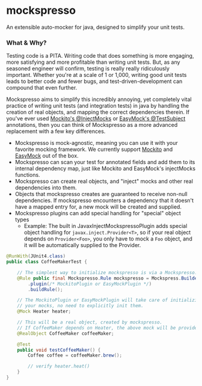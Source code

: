 # mockspresso
An extensible auto-mocker for java, designed to simplify your unit tests.

### What & Why?
Testing code is a PITA. Writing code that does something is more engaging, more satisfying and more profitable than writing unit tests. But, as any seasoned engineer will confirm, testing is really really ridiculously important. Whether you're at a scale of 1 or 1,000, writing good unit tests leads to better code and fewer bugs, and test-driven-development can compound that even further.

Mockspresso aims to simplify this incredibly annoying, yet completely vital practice of writing unit tests (and integration tests) in java by handling the creation of real objects, and mapping the correct dependencies therein. If you've ever used [Mockito's @InjectMocks](https://static.javadoc.io/org.mockito/mockito-core/2.7.19/org/mockito/InjectMocks.html) or [EasyMock's @TestSubject](http://easymock.org/api/org/easymock/TestSubject.html) annotations, then you can think of Mockspresso as a more advanced replacement with a few key differences.

- Mockspresso is mock-agnostic, meaning you can use it with your favorite mocking framework. We currently support [Mockito](http://site.mockito.org/) and [EasyMock](http://easymock.org/) out of the box.
- Mockspresso can scan your test for annotated fields and add them to its internal dependency map, just like Mockito and EasyMock's injectMocks functions.
- Mockspresso can create real objects, and "inject" mocks and other real dependencies into them.
- Objects that mockspresso creates are guaranteed to receive non-null dependencies. If mockspresso encounters a dependency that it doesn't have a mapped entry for, a new mock will be created and supplied.
- Mockspresso plugins can add special handling for "special" object types
  - Example: The built in JavaxInjectMockspressoPlugin adds special object handling for `javax.inject.Provider<T>`, so if your real object depends on `Provider<Foo>`, you only have to mock a `Foo` object, and it will be automatically supplied to the Provider.

```java
@RunWith(JUnit4.class)
public class CoffeeMakerTest {

    // The simplest way to initialize mockspresso is via a Mockspresso.Rule
    @Rule public final Mockspresso.Rule mockspresso = Mockspress.Builders.simple()
        .plugin(/* MockitoPlugin or EasyMockPlugin */)
        .buildRule();

    // The MockitoPlugin or EasyMockPlugin will take care of initializing
    // your mocks, no need to explicitly init them.
    @Mock Heater heater;

    // This will be a real object, created by mockspresso.
    // If CoffeeMaker depends on Heater, the above mock will be provided.
    @RealObject CoffeeMaker coffeeMaker;

    @Test
    public void testCoffeeMaker() {
        Coffee coffee = coffeeMaker.brew();

        // verify heater.heat()
    }
}
```